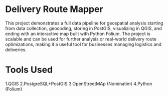 # Delivery Route Mapper

This project demonstrates a full data pipeline for geospatial analysis starting from data collection, geocoding, storing in PostGIS, visualizing in QGIS, and ending with an interactive map built with Python Folium. The project is scalable and can be used for further analysis or real-world delivery route optimizations, making it a useful tool for businesses managing logistics and deliveries.

# Tools Used 
1.QGIS
2.PostgreSQL+PostGIS
3.OpenStreetMAp (Nominatim)
4.Python (Folium)
